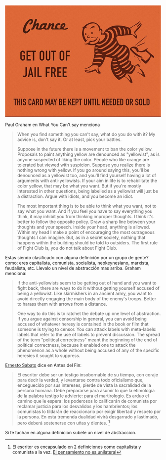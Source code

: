 
![Pasted image 20240309134153](ideas/get-out-of-jail.png)


Paul Graham en What You Can't say menciona

> When you find something you can't say, what do you do with it? My advice is, don't say it. Or at least, pick your battles.  
> 
> Suppose in the future there is a movement to ban the color yellow. Proposals to paint anything yellow are denounced as "yellowist", as is anyone suspected of liking the color. People who like orange are tolerated but viewed with suspicion. Suppose you realize there is nothing wrong with yellow. If you go around saying this, you'll be denounced as a yellowist too, and you'll find yourself having a lot of arguments with anti-yellowists. If your aim in life is to rehabilitate the color yellow, that may be what you want. But if you're mostly interested in other questions, being labelled as a yellowist will just be a distraction. Argue with idiots, and you become an idiot.  
> 
> The most important thing is to be able to think what you want, not to say what you want. And if you feel you have to say everything you think, it may inhibit you from thinking improper thoughts. I think it's better to follow the opposite policy. Draw a sharp line between your thoughts and your speech. Inside your head, anything is allowed. Within my head I make a point of encouraging the most outrageous thoughts I can imagine. But, as in a secret society, nothing that happens within the building should be told to outsiders. The first rule of Fight Club is, you do not talk about Fight Club.


Estas siendo clasificado con alguna definición por un grupo de gente? como: eres capitalista, comunista, socialista, neokeynesiano, marxista, feudalista, etc. Llevalo un nivel de abstracción mas arriba. Graham menciona:


> If the anti-yellowists seem to be getting out of hand and you want to fight back, there are ways to do it without getting yourself accused of being a yellowist. Like skirmishers in an ancient army, you want to avoid directly engaging the main body of the enemy's troops. Better to harass them with arrows from a distance.  
> 
> One way to do this is to ratchet the debate up one level of abstraction. If you argue against censorship in general, you can avoid being accused of whatever heresy is contained in the book or film that someone is trying to censor. You can attack labels with meta-labels: labels that refer to the use of labels to prevent discussion. The spread of the term "political correctness" meant the beginning of the end of political correctness, because it enabled one to attack the phenomenon as a whole without being accused of any of the specific heresies it sought to suppress.


[Ernesto Sabato](https://es.wikipedia.org/wiki/Ernesto_Sabato) dice en Antes del Fin:

> El escritor debe ser un testigo insobornable de su tiempo, con coraje para decir la verdad, y levantarse contra todo oficialismo que, enceguecido por sus intereses, pierde de vista la sacralidad de la persona humana. Debe prepararse para asumir lo que la etimología de la palabra testigo le advierte: para el martirologio. Es arduo el camino que le espera: los poderosos lo calificarán de comunista por reclamar justicia para los desvalidos y los hambrientos; los comunistas lo tildarán de reaccionario por exigir libertad y respeto por la persona. En esta tremenda dualidad vivirá desgarrado y lastimado, pero deberá sostenerse con uñas y dientes. [^2]


Si te tachan en alguna definición  subele un nivel de abstraccion.


[^2]: El escritor es encapsulado en 2 definiciones como capitalista y comunista a la vez.  [El pensamiento no es unilateral](ideas/El%20pensamiento%20no%20es%20unilateral.md)
